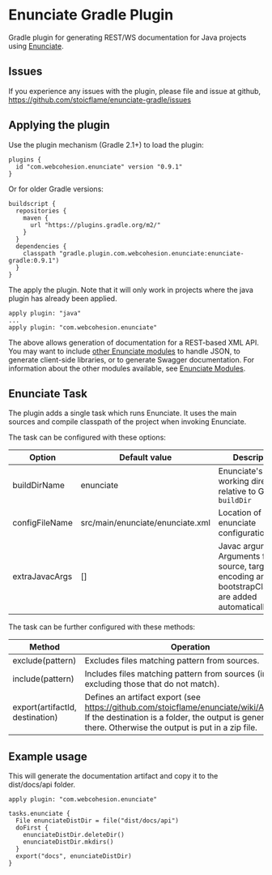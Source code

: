 # Enunciate Gradle Plugin

Gradle plugin for generating REST/WS documentation for Java projects using [Enunciate](http://enunciate.webcohesion.com).

## Issues

If you experience any issues with the plugin, please file and issue at github, https://github.com/stoicflame/enunciate-gradle/issues

## Applying the plugin

Use the plugin mechanism (Gradle 2.1+) to load the plugin:

```
plugins {
  id "com.webcohesion.enunciate" version "0.9.1"
}
```

Or for older Gradle versions:

```
buildscript {
  repositories {
    maven {
      url "https://plugins.gradle.org/m2/"
    }
  }
  dependencies {
    classpath "gradle.plugin.com.webcohesion.enunciate:enunciate-gradle:0.9.1")
  }
}
```

The apply the plugin. Note that it will only work in projects where the java plugin has already been applied.

```
apply plugin: "java"
...
apply plugin: "com.webcohesion.enunciate"
```




The above allows generation of documentation for a REST-based XML API. You may want to include [other Enunciate modules](https://github.com/stoicflame/enunciate/wiki/Modules) to handle JSON, to generate client-side libraries, or to generate Swagger documentation. For information about the other modules available, see [Enunciate Modules](https://github.com/stoicflame/enunciate/wiki/Modules).


## Enunciate Task

The plugin adds a single task which runs Enunciate. It uses the main sources and compile classpath of the project when invoking Enunciate.

The task can be configured with these options:

Option | Default value | Description
-------|---------------|-------------
buildDirName | enunciate | Enunciate's working directory, relative to Gradle's `buildDir`
configFileName | src/main/enunciate/enunciate.xml	| Location of enunciate configuration file.
extraJavacArgs | [] | Javac arguments. Arguments for source, target, encoding and bootstrapClasspath are added automatically.

The task can be further configured with these methods:

Method | Operation
-------|----------------
exclude(pattern) | Excludes files matching pattern from sources.
include(pattern) | Includes files matching pattern from sources (implicitly excluding those that do not match).
export(artifactId, destination) | Defines an artifact export (see https://github.com/stoicflame/enunciate/wiki/Artifacts). If the destination is a folder, the output is generated there. Otherwise the output is put in a zip file.

## Example usage

This will generate the documentation artifact and copy it to the dist/docs/api folder.

```
apply plugin: "com.webcohesion.enunciate"

tasks.enunciate {
  File enunciateDistDir = file("dist/docs/api")
  doFirst {
    enunciateDistDir.deleteDir()
    enunciateDistDir.mkdirs()
  }
  export("docs", enunciateDistDir)
}
```
